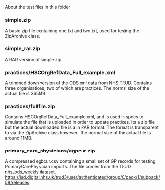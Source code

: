 About the test files in this folder

### simple.zip

A basic zip file containing one.txt and two.txt, used for testing the ZipArchive class.

### simple_rar.zip

A RAR version of simple.zip

### practices/HSCOrgRefData_Full_example.xml

A trimmed down version of the ODS xml data from NHS TRUD.
Contains three organisations, two of which are practices.
The normal size of the actual file is 365MB.

### practices/fullfile.zip

Contains HSCOrgRefData_Full_example.xml, and is used in specs to simulate the file
that is uploaded in order to update practices. Its a zip file but the actual downloaded
file is a in RAR format. The format is transparent to via the ZipArchive class however.
The normal size of the actual file is around 11MB.

### primary_care_physicians/egpcur.zip

A compressed egbcur.csv containing a small set of GP records for testing PrimaryCarePhysician
imports. The file comes from the TRUD nhs_ods_weekly dataset.
https://isd.digital.nhs.uk/trud3/user/authenticated/group/0/pack/1/subpack/58/releases

